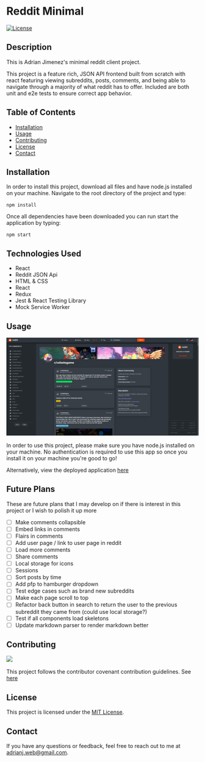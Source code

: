 # Reddit Minimal

[![License](https://img.shields.io/badge/license-MIT-blue.svg)](LICENSE)

## Description

This is Adrian Jimenez's minimal reddit client project.

This project is a feature rich, JSON API frontend built from scratch with react featuring viewing subreddits, posts, comments, and being able to navigate through a majority of what reddit has to offer. Included are both unit and e2e tests to ensure correct app behavior.

## Table of Contents

- [Installation](#installation)
- [Usage](#usage)
- [Contributing](#contributing)
- [License](#license)
- [Contact](#contact)

## Installation

In order to install this project, download all files and have node.js installed on your machine. Navigate to the root directory of the project and type:

```
npm install
```

Once all dependencies have been downloaded you can run start the application by typing:

```
npm start
```

## Technologies Used

- React
- Reddit JSON Api
- HTML & CSS
- React
- Redux
- Jest & React Testing Library
- Mock Service Worker

## Usage

![](./public/assets/preview.png)

In order to use this project, please make sure you have node.js installed on your machine. No authentication is required to use this app so once you install it on your machine you're good to go!

Alternatively, view the deployed application [here](https://gleaming-tartufo-562cbb.netlify.app/)

## Future Plans

These are future plans that I may develop on if there is interest in this project or I wish to polish it up more

- [ ] Make comments collapsible
- [ ] Embed links in comments
- [ ] Flairs in comments
- [ ] Add user page / link to user page in reddit
- [ ] Load more comments
- [ ] Share comments
- [ ] Local storage for icons
- [ ] Sessions
- [ ] Sort posts by time
- [ ] Add pfp to hamburger dropdown
- [ ] Test edge cases such as brand new subreddits
- [ ] Make each page scroll to top
- [ ] Refactor back button in search to return the user to the previous subreddit they came from (could use local storage?)
- [ ] Test if all components load skeletons
- [ ] Update markdown parser to render markdown better

## Contributing

![](https://img.shields.io/badge/Contribution-CC%20v2.1-blueviolet)

This project follows the contributor covenant contribution guidelines. See [here](https://www.contributor-covenant.org/version/2/1/code_of_conduct/)

## License

This project is licensed under the [MIT License](LICENSE).

## Contact

If you have any questions or feedback, feel free to reach out to me at [adrianj.web@gmail.com](mailto:adrianj.web@gmail.com).
